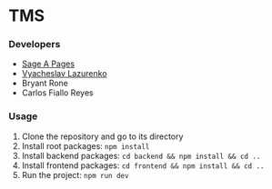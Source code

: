 # TMS


### Developers

- [Sage A Pages](https://github.com/sagepages) 
- [Vyacheslav Lazurenko](https://github.com/SlavLazurenko)
- Bryant Rone
- Carlos Fiallo Reyes


### Usage
1. Clone the repository and go to its directory
2. Install root packages: `npm install`
3. Install backend packages: `cd backend && npm install && cd ..`
4. Install frontend packages: `cd frontend && npm install && cd ..`
5. Run the project: `npm run dev`
